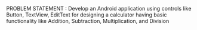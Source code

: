 PROBLEM STATEMENT :
Develop an Android application using controls like Button, TextView, EditText for designing a 
calculator having basic functionality like Addition, Subtraction, Multiplication, and Division
